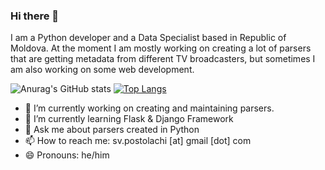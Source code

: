 ### Hi there 👋

I am a Python developer and a Data Specialist based in Republic of Moldova. At the moment I am mostly working on creating a lot of parsers that are getting metadata from different TV broadcasters, but sometimes I am also working on some web development. 

![Anurag's GitHub stats](https://github-readme-stats.vercel.app/api?username=psergicv&show_icons=true&theme=radical) 
[![Top Langs](https://github-readme-stats.vercel.app/api/top-langs/?username=anuraghazra)](https://github.com/anuraghazra/github-readme-stats)





- 🔭 I’m currently working on creating and maintaining parsers.
- 🌱 I’m currently learning Flask & Django Framework
- 💬 Ask me about parsers created in Python
- 📫 How to reach me: sv.postolachi [at] gmail [dot] com
- 😄 Pronouns: he/him
<!-- - 👯 I’m looking to collaborate on ... -->
<!-- - 🤔 I’m looking for help with  -->
<!-- - ⚡ Fun fact: ... -->
